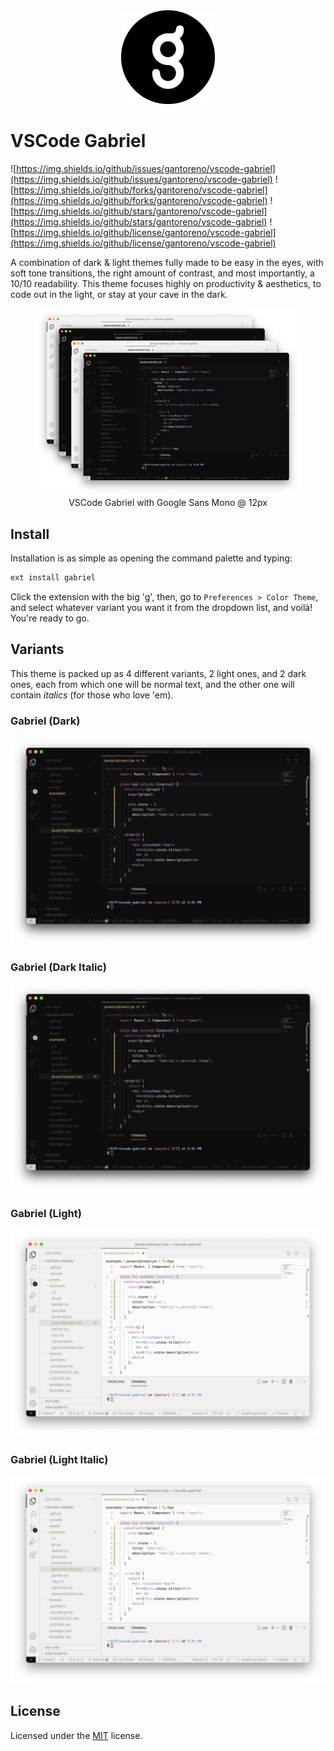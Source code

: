 <center>
  <img src="assets/icon.png" height="150">
</center>

# VSCode Gabriel

![https://img.shields.io/github/issues/gantoreno/vscode-gabriel](https://img.shields.io/github/issues/gantoreno/vscode-gabriel) ![https://img.shields.io/github/forks/gantoreno/vscode-gabriel](https://img.shields.io/github/forks/gantoreno/vscode-gabriel) ![https://img.shields.io/github/stars/gantoreno/vscode-gabriel](https://img.shields.io/github/stars/gantoreno/vscode-gabriel) ![https://img.shields.io/github/license/gantoreno/vscode-gabriel](https://img.shields.io/github/license/gantoreno/vscode-gabriel)

A combination of dark & light themes fully made to be easy in the eyes, with soft tone transitions, the right amount of contrast, and most importantly, a 10/10 readability. This theme focuses highly on productivity & aesthetics, to code out in the light, or stay at your cave in the dark.

<center>
  <figure>
    <img src=".github/screenshot.png" />
    <figcaption>VSCode Gabriel with Google Sans Mono @ 12px</figpcaption>
  </figure>
</center>

## Install

Installation is as simple as opening the command palette and typing:

```sh
ext install gabriel
```

Click the extension with the big 'g', then, go to `Preferences > Color Theme`, and select whatever variant you want it from the dropdown list, and voilà! You're ready to go.

## Variants

This theme is packed up as 4 different variants, 2 light ones, and 2 dark ones, each from which one will be normal text, and the other one will contain _italics_ (for those who love 'em).

### Gabriel (Dark)

<img src=".github/gabriel-dark.png" />

### Gabriel (Dark Italic)

<img src=".github/gabriel-dark-italic.png" />

### Gabriel (Light)

<img src=".github/gabriel-light.png" />

### Gabriel (Light Italic)

<img src=".github/gabriel-light-italic.png" />

## License

Licensed under the [MIT](https://opensource.org/licenses/MIT) license.
